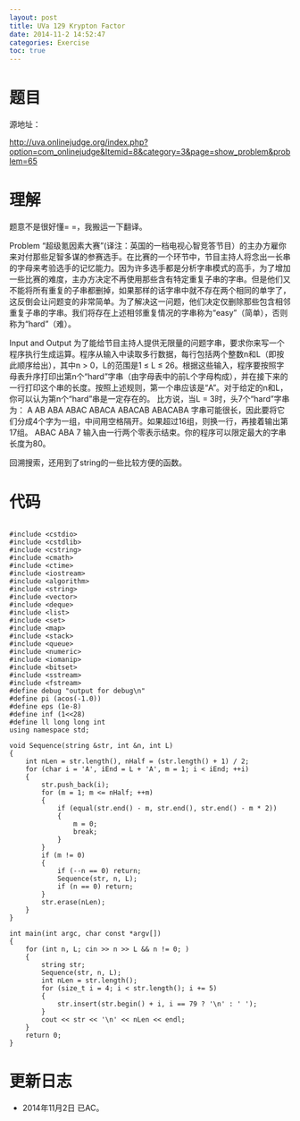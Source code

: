 ```yaml
---
layout: post
title: UVa 129 Krypton Factor
date: 2014-11-2 14:52:47
categories: Exercise
toc: true
---
```

# 题目
源地址：

http://uva.onlinejudge.org/index.php?option=com_onlinejudge&Itemid=8&category=3&page=show_problem&problem=65

# 理解
题意不是很好懂= =，我搬运一下翻译。

>
Problem
“超级氪因素大赛”(译注：英国的一档电视心智竞答节目）的主办方雇你来对付那些足智多谋的参赛选手。在比赛的一个环节中，节目主持人将念出一长串的字母来考验选手的记忆能力。因为许多选手都是分析字串模式的高手，为了增加一些比赛的难度，主办方决定不再使用那些含有特定重复子串的字串。但是他们又不能将所有重复的子串都删掉，如果那样的话字串中就不存在两个相同的单字了，这反倒会让问题变的非常简单。为了解决这一问题，他们决定仅删除那些包含相邻重复子串的字串。我们将存在上述相邻重复情况的字串称为“easy”（简单），否则称为“hard”（难）。

>
Input and Output
为了能给节目主持人提供无限量的问题字串，要求你来写一个程序执行生成运算。程序从输入中读取多行数据，每行包括两个整数n和L（即按此顺序给出），其中n > 0，L的范围是1 ≤ L ≤ 26。根据这些输入，程序要按照字母表升序打印出第n个“hard”字串（由字母表中的前L个字母构成），并在接下来的一行打印这个串的长度。按照上述规则，第一个串应该是“A”。对于给定的n和L，你可以认为第n个“hard”串是一定存在的。
比方说，当L = 3时，头7个“hard”字串为：
A
AB
ABA
ABAC
ABACA
ABACAB
ABACABA
字串可能很长，因此要将它们分成4个字为一组，中间用空格隔开。如果超过16组，则换一行，再接着输出第17组。
ABAC ABA
7
输入由一行两个零表示结束。你的程序可以限定最大的字串长度为80。

回溯搜索，还用到了string的一些比较方便的函数。

<!-- more -->

# 代码

```

#include <cstdio>
#include <cstdlib>
#include <cstring>
#include <cmath>
#include <ctime>
#include <iostream>
#include <algorithm>
#include <string>
#include <vector>
#include <deque>
#include <list>
#include <set>
#include <map>
#include <stack>
#include <queue>
#include <numeric>
#include <iomanip>
#include <bitset>
#include <sstream>
#include <fstream>
#define debug "output for debug\n"
#define pi (acos(-1.0))
#define eps (1e-8)
#define inf (1<<28)
#define ll long long int
using namespace std;

void Sequence(string &str, int &n, int L)
{
    int nLen = str.length(), nHalf = (str.length() + 1) / 2;
    for (char i = 'A', iEnd = L + 'A', m = 1; i < iEnd; ++i)
    {
        str.push_back(i);
        for (m = 1; m <= nHalf; ++m)
        {
            if (equal(str.end() - m, str.end(), str.end() - m * 2))
            {
                m = 0;
                break;
            }
        }
        if (m != 0)
        {
            if (--n == 0) return;
            Sequence(str, n, L);
            if (n == 0) return;
        }
        str.erase(nLen);
    }
}

int main(int argc, char const *argv[])
{
    for (int n, L; cin >> n >> L && n != 0; )
    {
        string str;
        Sequence(str, n, L);
        int nLen = str.length();
        for (size_t i = 4; i < str.length(); i += 5)
        {
            str.insert(str.begin() + i, i == 79 ? '\n' : ' ');
        }
        cout << str << '\n' << nLen << endl;
    }
    return 0;
}

```

# 更新日志
- 2014年11月2日 已AC。